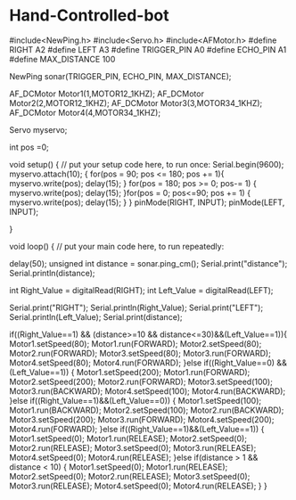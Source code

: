 # Hand-Controlled-bot
#include<NewPing.h>
#include<Servo.h>
#include<AFMotor.h>
#define RIGHT A2
#define LEFT A3
#define TRIGGER_PIN A0
#define ECHO_PIN A1
#define MAX_DISTANCE 100
  

NewPing sonar(TRIGGER_PIN, ECHO_PIN, MAX_DISTANCE);


AF_DCMotor Motor1(1,MOTOR12_1KHZ);
AF_DCMotor Motor2(2,MOTOR12_1KHZ);
AF_DCMotor Motor3(3,MOTOR34_1KHZ);
AF_DCMotor Motor4(4,MOTOR34_1KHZ);

Servo myservo;
 
int pos =0;

void setup() {
  // put your setup code here, to run once:
  Serial.begin(9600);
myservo.attach(10);
{
for(pos = 90; pos <= 180; pos += 1){
  myservo.write(pos);
  delay(15);
} for(pos = 180; pos >= 0; pos-= 1) {
  myservo.write(pos);
  delay(15);
}for(pos = 0; pos<=90; pos += 1) {
  myservo.write(pos);
  delay(15);
}
}
pinMode(RIGHT, INPUT);
pinMode(LEFT, INPUT);

}

void loop() {
  // put your main code here, to run repeatedly:

  delay(50);
 unsigned int distance = sonar.ping_cm();
Serial.print("distance");
Serial.println(distance);


int Right_Value = digitalRead(RIGHT);
int Left_Value = digitalRead(LEFT);

Serial.print("RIGHT");
Serial.println(Right_Value);
Serial.print("LEFT");
Serial.println(Left_Value);
Serial.print(distance);


if((Right_Value==1) && (distance>=10 && distance<=30)&&(Left_Value==1)){
  Motor1.setSpeed(80);
  Motor1.run(FORWARD);
  Motor2.setSpeed(80);
  Motor2.run(FORWARD);
  Motor3.setSpeed(80);
  Motor3.run(FORWARD);
  Motor4.setSpeed(80);
  Motor4.run(FORWARD);
}else if((Right_Value==0) && (Left_Value==1)) {
  Motor1.setSpeed(200);
  Motor1.run(FORWARD);
  Motor2.setSpeed(200);
  Motor2.run(FORWARD);
  Motor3.setSpeed(100);
  Motor3.run(BACKWARD);
  Motor4.setSpeed(100);
  Motor4.run(BACKWARD);
}else if((Right_Value==1)&&(Left_Value==0)) {
  Motor1.setSpeed(100);
  Motor1.run(BACKWARD);
  Motor2.setSpeed(100);
  Motor2.run(BACKWARD);
  Motor3.setSpeed(200);
  Motor3.run(FORWARD);
  Motor4.setSpeed(200);
  Motor4.run(FORWARD);
}else if((Right_Value==1)&&(Left_Value==1)) {
  Motor1.setSpeed(0);
  Motor1.run(RELEASE);
  Motor2.setSpeed(0);
  Motor2.run(RELEASE);
  Motor3.setSpeed(0);
  Motor3.run(RELEASE);
  Motor4.setSpeed(0);
  Motor4.run(RELEASE);
}else if(distance > 1 && distance < 10) {
  Motor1.setSpeed(0);
  Motor1.run(RELEASE);
  Motor2.setSpeed(0);
  Motor2.run(RELEASE);
  Motor3.setSpeed(0);
  Motor3.run(RELEASE);
  Motor4.setSpeed(0);
  Motor4.run(RELEASE);
  }
 }
